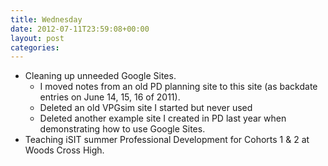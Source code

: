 ```yaml
---
title: Wednesday
date: 2012-07-11T23:59:08+00:00
layout: post
categories:
---
```

  * Cleaning up unneeded Google Sites.
      * I moved notes from an old PD planning site to this site (as backdate entries on June 14, 15, 16 of 2011).
      * Deleted an old VPGsim site I started but never used
      * Deleted another example site I created in PD last year when demonstrating how to use Google Sites.
  * Teaching iSIT summer Professional Development for Cohorts 1 & 2 at Woods Cross High.
